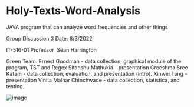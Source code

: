# Holy-Texts-Word-Analysis
JAVA program that can analyze word frequencies and other things

Group Discussion 3
Date: 8/3/2022

IT-516-01
Professor  Sean Harrington

Green Team:
Ernest Goodman - data collection, graphical module of the program, TST and Regex
Sitanshu Mathukia - presentation
Greeshma Sree Katam - data collection, evaluation, and presentation (intro).
Xinwei Tang - presentation
Vinita Malhar Chinchwade - data collection, statistica, and testing.


![image](https://user-images.githubusercontent.com/107162048/182742140-332eb551-9bc5-4e09-82fd-a2695ebd979f.png)


